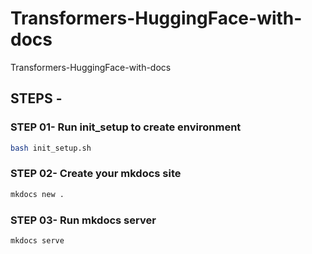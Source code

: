 # Transformers-HuggingFace-with-docs
Transformers-HuggingFace-with-docs

## STEPS -

### STEP 01- Run init_setup to create environment
```bash
bash init_setup.sh
```

### STEP 02- Create your mkdocs site
```bash
mkdocs new .
```

### STEP 03- Run mkdocs server
```bash
mkdocs serve
```
